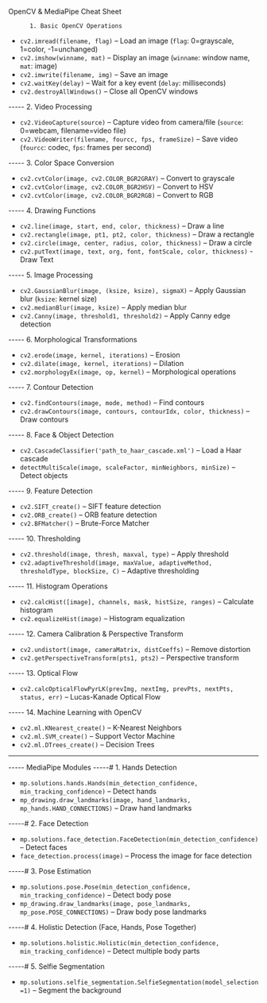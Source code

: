 OpenCV & MediaPipe Cheat Sheet

          1. Basic OpenCV Operations
- `cv2.imread(filename, flag)` – Load an image (`flag`: 0=grayscale, 1=color, -1=unchanged)
- `cv2.imshow(winname, mat)` – Display an image (`winname`: window name, `mat`: image)
- `cv2.imwrite(filename, img)` – Save an image
- `cv2.waitKey(delay)` – Wait for a key event (`delay`: milliseconds)
- `cv2.destroyAllWindows()` – Close all OpenCV windows

----- 2. Video Processing
- `cv2.VideoCapture(source)` – Capture video from camera/file (`source`: 0=webcam, filename=video file)
- `cv2.VideoWriter(filename, fourcc, fps, frameSize)` – Save video (`fourcc`: codec, `fps`: frames per second)

----- 3. Color Space Conversion
- `cv2.cvtColor(image, cv2.COLOR_BGR2GRAY)` – Convert to grayscale
- `cv2.cvtColor(image, cv2.COLOR_BGR2HSV)` – Convert to HSV
- `cv2.cvtColor(image, cv2.COLOR_BGR2RGB)` – Convert to RGB

----- 4. Drawing Functions
- `cv2.line(image, start, end, color, thickness)` – Draw a line
- `cv2.rectangle(image, pt1, pt2, color, thickness)` – Draw a rectangle
- `cv2.circle(image, center, radius, color, thickness)` – Draw a circle
- `cv2.putText(image, text, org, font, fontScale, color, thickness)` - Draw Text 

----- 5. Image Processing
- `cv2.GaussianBlur(image, (ksize, ksize), sigmaX)` – Apply Gaussian blur (`ksize`: kernel size)
- `cv2.medianBlur(image, ksize)` – Apply median blur
- `cv2.Canny(image, threshold1, threshold2)` – Apply Canny edge detection

----- 6. Morphological Transformations
- `cv2.erode(image, kernel, iterations)` – Erosion
- `cv2.dilate(image, kernel, iterations)` – Dilation
- `cv2.morphologyEx(image, op, kernel)` – Morphological operations

----- 7. Contour Detection
- `cv2.findContours(image, mode, method)` – Find contours
- `cv2.drawContours(image, contours, contourIdx, color, thickness)` – Draw contours

----- 8. Face & Object Detection
- `cv2.CascadeClassifier('path_to_haar_cascade.xml')` – Load a Haar cascade
- `detectMultiScale(image, scaleFactor, minNeighbors, minSize)` – Detect objects

----- 9. Feature Detection
- `cv2.SIFT_create()` – SIFT feature detection
- `cv2.ORB_create()` – ORB feature detection
- `cv2.BFMatcher()` – Brute-Force Matcher

----- 10. Thresholding
- `cv2.threshold(image, thresh, maxval, type)` – Apply threshold
- `cv2.adaptiveThreshold(image, maxValue, adaptiveMethod, thresholdType, blockSize, C)` – Adaptive thresholding

----- 11. Histogram Operations
- `cv2.calcHist([image], channels, mask, histSize, ranges)` – Calculate histogram
- `cv2.equalizeHist(image)` – Histogram equalization

----- 12. Camera Calibration & Perspective Transform
- `cv2.undistort(image, cameraMatrix, distCoeffs)` – Remove distortion
- `cv2.getPerspectiveTransform(pts1, pts2)` – Perspective transform

----- 13. Optical Flow
- `cv2.calcOpticalFlowPyrLK(prevImg, nextImg, prevPts, nextPts, status, err)` – Lucas-Kanade Optical Flow

----- 14. Machine Learning with OpenCV
- `cv2.ml.KNearest_create()` – K-Nearest Neighbors
- `cv2.ml.SVM_create()` – Support Vector Machine
- `cv2.ml.DTrees_create()` – Decision Trees

---

----- MediaPipe Modules
-----# 1. Hands Detection
- `mp.solutions.hands.Hands(min_detection_confidence, min_tracking_confidence)` – Detect hands
- `mp_drawing.draw_landmarks(image, hand_landmarks, mp_hands.HAND_CONNECTIONS)` – Draw hand landmarks

-----# 2. Face Detection
- `mp.solutions.face_detection.FaceDetection(min_detection_confidence)` – Detect faces
- `face_detection.process(image)` – Process the image for face detection

-----# 3. Pose Estimation
- `mp.solutions.pose.Pose(min_detection_confidence, min_tracking_confidence)` – Detect body pose
- `mp_drawing.draw_landmarks(image, pose_landmarks, mp_pose.POSE_CONNECTIONS)` – Draw body pose landmarks

-----# 4. Holistic Detection (Face, Hands, Pose Together)
- `mp.solutions.holistic.Holistic(min_detection_confidence, min_tracking_confidence)` – Detect multiple body parts

-----# 5. Selfie Segmentation
- `mp.solutions.selfie_segmentation.SelfieSegmentation(model_selection=1)` – Segment the background

